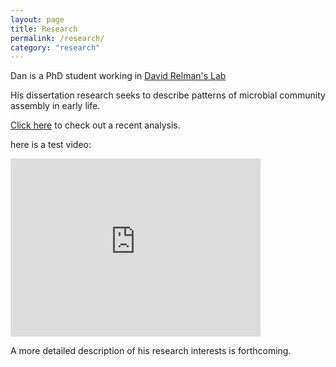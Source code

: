 ```yaml
---
layout: page
title: Research
permalink: /research/
category: "research"
---
```


Dan is a PhD student working in [David Relman's Lab](http://med.stanford.edu/relmanlab.html)

His dissertation research seeks to describe patterns of microbial community assembly in early life. 

[Click here](/subpages/VA08_a7_180819.1.html) to check out a recent analysis. 

here is a test video:

<iframe id="kaltura_player" src="https://cdnapisec.kaltura.com/p/1392761/sp/139276100/embedIframeJs/uiconf_id/23332312/partner_id/1392761?iframeembed=true&playerId=kaltura_player&entry_id=0_oj289523&flashvars[mediaProtocol]=rtmp&amp;flashvars[streamerType]=rtmp&amp;flashvars[streamerUrl]=rtmp://www.kaltura.com:1935&amp;flashvars[rtmpFlavors]=1&amp;flashvars[localizationCode]=en&amp;flashvars[leadWithHTML5]=true&amp;flashvars[sideBarContainer.plugin]=true&amp;flashvars[sideBarContainer.position]=left&amp;flashvars[sideBarContainer.clickToClose]=true&amp;flashvars[chapters.plugin]=true&amp;flashvars[chapters.layout]=vertical&amp;flashvars[chapters.thumbnailRotator]=false&amp;flashvars[streamSelector.plugin]=true&amp;flashvars[EmbedPlayer.SpinnerTarget]=videoHolder&amp;flashvars[dualScreen.plugin]=true&amp;&wid=0_rpw16kmq" width="400" height="285" allowfullscreen webkitallowfullscreen mozAllowFullScreen allow="autoplay *; fullscreen *; encrypted-media *" frameborder="0" title="Kaltura Player"></iframe>

A more detailed description of his research interests is forthcoming. 